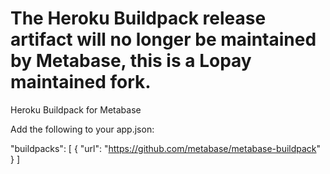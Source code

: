 # The Heroku Buildpack release artifact will no longer be maintained by Metabase, this is a Lopay maintained fork.

Heroku Buildpack for Metabase

Add the following to your app.json:

"buildpacks": [
  {
    "url": "https://github.com/metabase/metabase-buildpack"
  }
]
